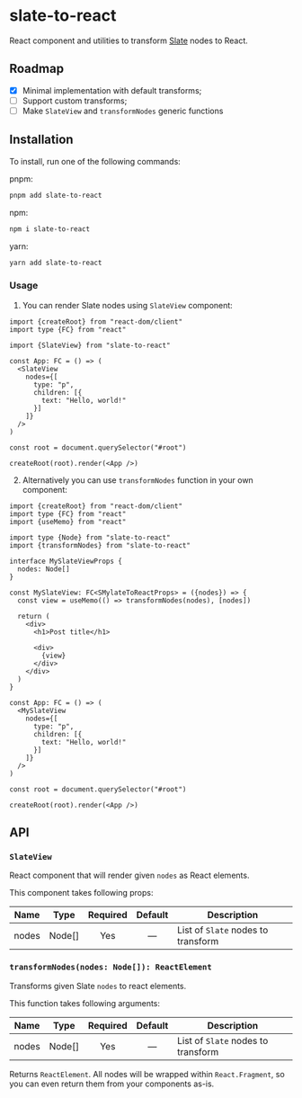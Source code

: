 # slate-to-react

React component and utilities to transform [Slate](https://github.com/ianstormtaylor/slate) nodes to React.

## Roadmap

- [x] Minimal implementation with default transforms;
- [ ] Support custom transforms;
- [ ] Make `SlateView` and `transformNodes` generic functions

## Installation

To install, run one of the following commands:

pnpm:

```sh
pnpm add slate-to-react
```

npm:

```sh
npm i slate-to-react
```

yarn:

```sh
yarn add slate-to-react
```

### Usage

1. You can render Slate nodes using `SlateView` component:

```tsx
import {createRoot} from "react-dom/client"
import type {FC} from "react"

import {SlateView} from "slate-to-react"

const App: FC = () => (
  <SlateView
    nodes={[
      type: "p",
      children: [{
        text: "Hello, world!"
      }]
    ]}
  />
)

const root = document.querySelector("#root")

createRoot(root).render(<App />)
```

2. Alternatively you can use `transformNodes` function in your own component:

```tsx
import {createRoot} from "react-dom/client"
import type {FC} from "react"
import {useMemo} from "react"

import type {Node} from "slate-to-react"
import {transformNodes} from "slate-to-react"

interface MySlateViewProps {
  nodes: Node[]
}

const MySlateView: FC<SMylateToReactProps> = ({nodes}) => {
  const view = useMemo(() => transformNodes(nodes), [nodes])

  return (
    <div>
      <h1>Post title</h1>

      <div>
        {view}
      </div>
    </div>
  )
}

const App: FC = () => (
  <MySlateView
    nodes={[
      type: "p",
      children: [{
        text: "Hello, world!"
      }]
    ]}
  />
)

const root = document.querySelector("#root")

createRoot(root).render(<App />)
```

## API

### `SlateView`

React component that will render given `nodes` as React elements.

This component takes following props:

| Name  | Type   | Required  | Default | Description                        |
|-------|--------|:---------:|:-------:|------------------------------------|
| nodes | Node[] | Yes       | —       | List of `Slate` nodes to transform |

### `transformNodes(nodes: Node[]): ReactElement`

Transforms given Slate `nodes` to react elements.

This function takes following arguments:

| Name  | Type   | Required  | Default | Description                        |
|-------|--------|:---------:|:-------:|------------------------------------|
| nodes | Node[] | Yes       | —       | List of `Slate` nodes to transform |

Returns `ReactElement`. All nodes will be wrapped within `React.Fragment`, so you can even return them from your components as-is.
